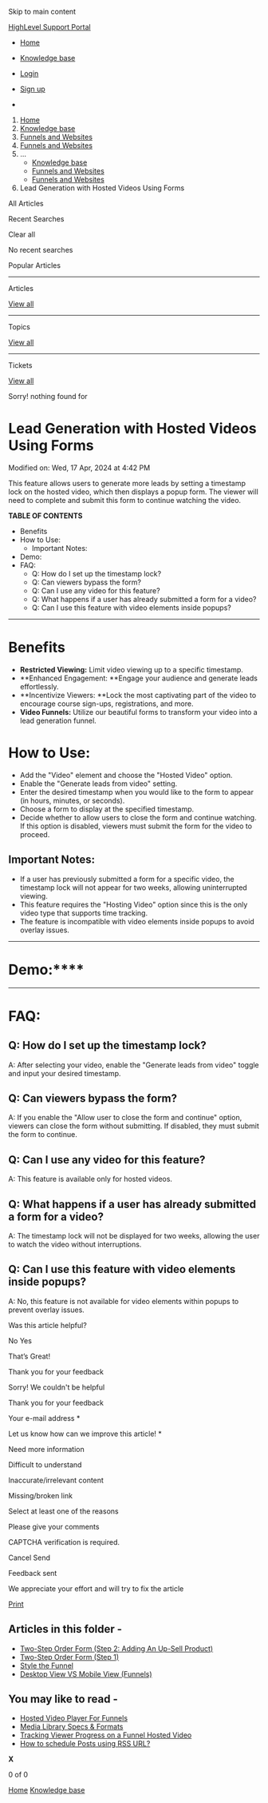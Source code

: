 Skip to main content

[ HighLevel Support Portal ](https://help.gohighlevel.com)

  * [ Home ](/support/home)
  * [ Knowledge base ](/support/solutions)

  * [Login](/support/login)
  * [Sign up](/support/signup)
  * 

  1. [Home](/support/home)
  2. [Knowledge base](/support/solutions)
  3. [Funnels and Websites](/support/solutions/155000000128)
  4. [Funnels and Websites](/support/solutions/folders/48000666011)
  5. ... 
     * [Knowledge base](/support/solutions)
     * [Funnels and Websites](/support/solutions/155000000128)
     * [Funnels and Websites](/support/solutions/folders/48000666011)
  6. Lead Generation with Hosted Videos Using Forms

All  Articles 

Recent Searches

Clear all

No recent searches

Popular Articles

* * *

Articles

[View all](/support/search/solutions)

* * *

Topics

[View all](/support/search/topics)

* * *

Tickets

[View all](/support/search/tickets)

Sorry! nothing found for   

# Lead Generation with Hosted Videos Using Forms

Modified on: Wed, 17 Apr, 2024 at 4:42 PM

This feature allows users to generate more leads by setting a timestamp lock on the hosted video, which then displays a popup form. The viewer will need to complete and submit this form to continue watching the video.

**TABLE OF CONTENTS**

  * Benefits
  * How to Use:
    * Important Notes:
  * Demo:
  * FAQ:
    * Q: How do I set up the timestamp lock?
    * Q: Can viewers bypass the form?
    * Q: Can I use any video for this feature?
    * Q: What happens if a user has already submitted a form for a video?
    * Q: Can I use this feature with video elements inside popups?

* * *

# **Benefits**

  * **Restricted Viewing:** Limit video viewing up to a specific timestamp.
  * **Enhanced Engagement:  **Engage your audience and generate leads effortlessly.
  * **Incentivize Viewers:  **Lock the most captivating part of the video to encourage course sign-ups, registrations, and more.
  * **Video Funnels:** Utilize our beautiful forms to transform your video into a lead generation funnel.

# **How to Use:**

  * Add the "Video" element and choose the "Hosted Video" option. 
  * Enable the "Generate leads from video" setting.
  * Enter the desired timestamp when you would like to the form to appear (in hours, minutes, or seconds). 
  * Choose a form to display at the specified timestamp.
  * Decide whether to allow users to close the form and continue watching. If this option is disabled, viewers must submit the form for the video to proceed.

## **Important Notes:**

  * If a user has previously submitted a form for a specific video, the timestamp lock will not appear for two weeks, allowing uninterrupted viewing.
  * This feature requires the "Hosting Video" option since this is the only video type that supports time tracking.
  * The feature is incompatible with video elements inside popups to avoid overlay issues.

* * *

# **Demo:******  

* * *

# **FAQ:**

## **Q: How do I set up the timestamp lock?**

A: After selecting your video, enable the "Generate leads from video" toggle and input your desired timestamp.

## **Q: Can viewers bypass the form?**

A: If you enable the "Allow user to close the form and continue" option, viewers can close the form without submitting. If disabled, they must submit the form to continue.

## **Q: Can I use any video for this feature?**

A: This feature is available only for hosted videos.

## **Q: What happens if a user has already submitted a form for a video?**

A: The timestamp lock will not be displayed for two weeks, allowing the user to watch the video without interruptions.

## **Q: Can I use this feature with video elements inside popups?**

A: No, this feature is not available for video elements within popups to prevent overlay issues.

Was this article helpful?

No  Yes 

That’s Great!

Thank you for your feedback

Sorry! We couldn't be helpful

Thank you for your feedback

Your e-mail address *

Let us know how can we improve this article! *

Need more information 

Difficult to understand 

Inaccurate/irrelevant content 

Missing/broken link 

Select at least one of the reasons 

Please give your comments 

CAPTCHA verification is required. 

Cancel  Send 

Feedback sent

We appreciate your effort and will try to fix the article

[Print](javascript:print\(\))

## Articles in this folder -

  * [Two-Step Order Form (Step 2: Adding An Up-Sell Product)](/support/solutions/articles/48000980306-two-step-order-form-step-2-adding-an-up-sell-product-)
  * [Two-Step Order Form (Step 1)](/support/solutions/articles/48000980307-two-step-order-form-step-1-)
  * [Style the Funnel](/support/solutions/articles/48000980309-style-the-funnel)
  * [Desktop View VS Mobile View (Funnels)](/support/solutions/articles/48000980310-desktop-view-vs-mobile-view-funnels-)

## You may like to read -

  * [Hosted Video Player For Funnels](/support/solutions/articles/48001224428-hosted-video-player-for-funnels)
  * [Media Library Specs & Formats](/support/solutions/articles/48001216629-media-library-specs-formats)
  * [Tracking Viewer Progress on a Funnel Hosted Video](/support/solutions/articles/48001227304-tracking-viewer-progress-on-a-funnel-hosted-video)
  * [How to schedule Posts using RSS URL?](/support/solutions/articles/155000001052-how-to-schedule-posts-using-rss-url-)

**X**

0 of 0 []()

[Home](/support/home) [Knowledge base](/support/solutions)

